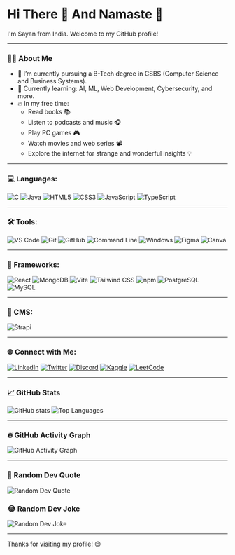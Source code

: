# Hi There 👋 And Namaste 🙏

I'm Sayan from India. Welcome to my GitHub profile!

---

### 🧑‍💻 About Me

- 📜 I’m currently pursuing a B-Tech degree in CSBS (Computer Science and Business Systems).
- 🌱 Currently learning: AI, ML, Web Development, Cybersecurity, and more.
- 🔥 In my free time:
  - Read books 📚
  - Listen to podcasts and music 🎧
  - Play PC games 🎮
  - Watch movies and web series 📽️
  - Explore the internet for strange and wonderful insights 💡

---

### 💻 Languages:
![C](https://img.shields.io/badge/C-00599C?style=for-the-badge&logo=c&logoColor=white)
![Java](https://img.shields.io/badge/Java-007396?style=for-the-badge&logo=java&logoColor=white)
![HTML5](https://img.shields.io/badge/HTML5-E34F26?style=for-the-badge&logo=html5&logoColor=white)
![CSS3](https://img.shields.io/badge/CSS3-1572B6?style=for-the-badge&logo=css3&logoColor=white)
![JavaScript](https://img.shields.io/badge/JavaScript-F7DF1E?style=for-the-badge&logo=javascript&logoColor=black)
![TypeScript](https://img.shields.io/badge/TypeScript-007ACC?style=for-the-badge&logo=typescript&logoColor=white)

---

### 🛠 Tools:
![VS Code](https://img.shields.io/badge/VS%20Code-0078d7.svg?style=for-the-badge&logo=visual-studio-code&logoColor=white)
![Git](https://img.shields.io/badge/Git-F05032?style=for-the-badge&logo=git&logoColor=white)
![GitHub](https://img.shields.io/badge/GitHub-181717?style=for-the-badge&logo=github&logoColor=white)
![Command Line](https://img.shields.io/badge/Command_Line-4D4D4D?style=for-the-badge&logo=gnu-bash&logoColor=white)
![Windows](https://img.shields.io/badge/Windows-0078D6?style=for-the-badge&logo=windows&logoColor=white)
![Figma](https://img.shields.io/badge/Figma-F24E1E?style=for-the-badge&logo=figma&logoColor=white)
![Canva](https://img.shields.io/badge/Canva-00C4CC?style=for-the-badge&logo=canva&logoColor=white)

---

### 🧰 Frameworks:
![React](https://img.shields.io/badge/React-20232A?style=for-the-badge&logo=react&logoColor=61DAFB)
![MongoDB](https://img.shields.io/badge/MongoDB-47A248?style=for-the-badge&logo=mongodb&logoColor=white)
![Vite](https://img.shields.io/badge/Vite-646CFF?style=for-the-badge&logo=vite&logoColor=white)
![Tailwind CSS](https://img.shields.io/badge/Tailwind_CSS-38B2AC?style=for-the-badge&logo=tailwind-css&logoColor=white)
![npm](https://img.shields.io/badge/npm-CB3837?style=for-the-badge&logo=npm&logoColor=white)
![PostgreSQL](https://img.shields.io/badge/PostgreSQL-336791?style=for-the-badge&logo=postgresql&logoColor=white)
![MySQL](https://img.shields.io/badge/MySQL-4479A1?style=for-the-badge&logo=mysql&logoColor=white)

---

### 📑 CMS:
![Strapi](https://img.shields.io/badge/Strapi-2F2E8B?style=for-the-badge&logo=strapi&logoColor=white)

---

### 🌐 Connect with Me:
[![LinkedIn](https://img.shields.io/badge/LinkedIn-0A66C2?style=for-the-badge&logo=linkedin&logoColor=white)](https://linkedin.com)
[![Twitter](https://img.shields.io/badge/Twitter-1DA1F2?style=for-the-badge&logo=twitter&logoColor=white)](https://twitter.com)
[![Discord](https://img.shields.io/badge/Discord-5865F2?style=for-the-badge&logo=discord&logoColor=white)](https://discord.com)
[![Kaggle](https://img.shields.io/badge/Kaggle-20BEFF?style=for-the-badge&logo=kaggle&logoColor=white)](https://kaggle.com)
[![LeetCode](https://img.shields.io/badge/LeetCode-FFA116?style=for-the-badge&logo=leetcode&logoColor=black)](https://leetcode.com)

---

### 📈 GitHub Stats
![GitHub stats](https://github-readme-stats.vercel.app/api?username=Sayan044&show_icons=true&theme=radical)
![Top Languages](https://github-readme-stats.vercel.app/api/top-langs/?username=Sayan044&layout=compact&theme=radical)

---

### 🔥 GitHub Activity Graph
![GitHub Activity Graph](https://activity-graph.herokuapp.com/graph?username=Sayan044&theme=react-dark)

---

### 💬 Random Dev Quote
![Random Dev Quote](https://quotes-github-readme.vercel.app/api?type=horizontal&theme=radical)

### 😂 Random Dev Joke
![Random Dev Joke](https://readme-jokes.vercel.app/api)

---

Thanks for visiting my profile! 😊
